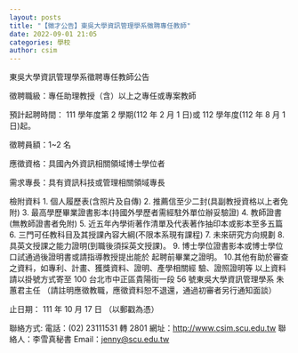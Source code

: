 ```yaml
---
layout: posts
title: "【徵才公告】東吳大學資訊管理學系徵聘專任教師"
date: 2022-09-01 21:05
categories: 學校
author: csim
---
```


東吳大學資訊管理學系徵聘專任教師公告

徵聘職級：專任助理教授（含）以上之專任或專案教師

預計起聘時間： 111 學年度第 2 學期(112 年 2 月 1 日)或 112 學年度(112 年 8 月 1 日)起。

徵聘員額：1~2 名

應徵資格：具國內外資訊相關領域博士學位者

需求專長：具有資訊科技或管理相關領域專長

檢附資料 1. 個人履歷表(含照片及自傳) 2. 推薦信至少二封(具副教授資格以上者免附) 3. 最高學歷畢業證書影本(持國外學歷者需經駐外單位辦妥驗證) 4. 教師證書(無教師證書者免附) 5. 近五年內學術著作清單及代表著作抽印本或影本至多五篇 6. 三門可任教科目及其授課內容大綱(不限本系現有課程) 7. 未來研究方向規劃 8. 具英文授課之能力證明(到職後須採英文授課)。 9. 博士學位證書影本或博士學位口試通過後證明書或請指導教授提出能於 起聘前畢業之證明。 10.其他有助於審查之資料，如專利、計畫、獲獎資料、證明、產學相關經 驗、證照證明等 以上資料請以掛號方式寄至 100 台北市中正區貴陽街一段 56 號東吳大學資訊管理學系 朱蕙君主任 （請註明應徵教職，應徵資料恕不退還，通過初審者另行通知面談）

止日期： 111 年 10 月 17 日 （以郵戳為憑）

聯絡方式: 電話：(02) 23111531 轉 2801 網址：http://www.csim.scu.edu.tw 聯絡人：李雪真秘書 Email：jenny@scu.edu.tw

